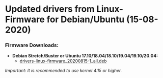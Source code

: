 Updated drivers from Linux-Firmware for Debian/Ubuntu (15-08-2020)
==================================================================

### Firmware Downloads:

  * **Debian Stretch/Buster or Ubuntu 17.10/18.04/18.10/19.04/19.10/20.04:**
    * [drivers-linux-firmware_20200815-1_all.deb](https://github.com/q3aql/drivers-linux-firmware/releases/download/v15.0/drivers-linux-firmware_20200815-1_all.deb)

_Important: It is recommended to use kernel 4.15 or higher._
